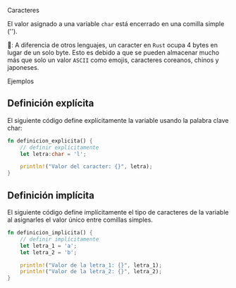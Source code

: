 Caracteres

El valor asignado a una variable `char` está encerrado en una comilla simple ('').

📝: A diferencia de otros lenguajes, un caracter en `Rust` ocupa 4 bytes en lugar de un solo byte.
Esto es debido a que se pueden almacenar mucho más que solo un valor `ASCII` como emojis, caracteres
coreanos, chinos y japoneses.


Ejemplos

## Definición explícita

El siguiente código define explícitamente la variable usando la palabra clave char:

```rust
fn definicion_explicita() {
    // definir explícitamente 
    let letra:char = 'l';

    println!("Valor del caracter: {}", letra); 
}
```

## Definición implícita

El siguiente código define implícitamente el tipo de caracteres de la variable al asignarles 
el valor único entre comillas simples.

```rust
fn definicion_implicita() { 
    // definir implícitamente
    let letra_1 = 'a';
    let letra_2 = 'b';

    println!("Valor de la letra_1: {}", letra_1);
    println!("Valor de la letra_2: {}", letra_2);
}
```